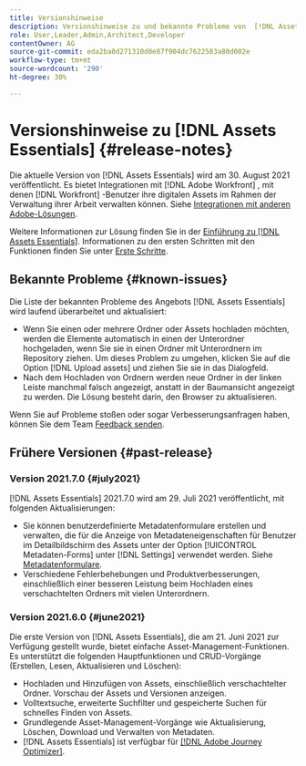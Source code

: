 ```yaml
---
title: Versionshinweise
description: Versionshinweise zu und bekannte Probleme von  [!DNL Assets Essentials]
role: User,Leader,Admin,Architect,Developer
contentOwner: AG
source-git-commit: eda2ba0d271310d0e87f904dc7622583a80d002e
workflow-type: tm+mt
source-wordcount: '290'
ht-degree: 30%

---
```



# Versionshinweise zu [!DNL Assets Essentials] {#release-notes}

Die aktuelle Version von [!DNL Assets Essentials] wird am 30. August 2021 veröffentlicht. Es bietet Integrationen mit [!DNL Adobe Workfront] , mit denen [!DNL Workfront] -Benutzer ihre digitalen Assets im Rahmen der Verwaltung ihrer Arbeit verwalten können. Siehe [Integrationen mit anderen Adobe-Lösungen](/help/integration.md).

Weitere Informationen zur Lösung finden Sie in der [Einführung zu  [!DNL Assets Essentials]](introduction.md). Informationen zu den ersten Schritten mit den Funktionen finden Sie unter [Erste Schritte](/help/get-started.md).

## Bekannte Probleme {#known-issues}

Die Liste der bekannten Probleme des Angebots [!DNL Assets Essentials] wird laufend überarbeitet und aktualisiert:

* Wenn Sie einen oder mehrere Ordner oder Assets hochladen möchten, werden die Elemente automatisch in einen der Unterordner hochgeladen, wenn Sie sie in einen Ordner mit Unterordnern im Repository ziehen. Um dieses Problem zu umgehen, klicken Sie auf die Option [!DNL Upload assets] und ziehen Sie sie in das Dialogfeld. <!-- CQ-4327753 -->
* Nach dem Hochladen von Ordnern werden neue Ordner in der linken Leiste manchmal falsch angezeigt, anstatt in der Baumansicht angezeigt zu werden. Die Lösung besteht darin, den Browser zu aktualisieren. <!-- CQ-4323534 -->

<!--
* Use assets that do not have whitespace in the file names. The replies to comments do not work for such assets.
-->

Wenn Sie auf Probleme stoßen oder sogar Verbesserungsanfragen haben, können Sie dem Team [Feedback senden](#provide-feedback).

## Frühere Versionen {#past-release}

### Version 2021.7.0 {#july2021}

[!DNL Assets Essentials] 2021.7.0 wird am 29. Juli 2021 veröffentlicht, mit folgenden Aktualisierungen:

* Sie können benutzerdefinierte Metadatenformulare erstellen und verwalten, die für die Anzeige von Metadateneigenschaften für Benutzer im Detailbildschirm des Assets unter der Option [!UICONTROL Metadaten-Forms] unter [!DNL Settings] verwendet werden. Siehe [Metadatenformulare](metadata.md#metadata-forms).
* Verschiedene Fehlerbehebungen und Produktverbesserungen, einschließlich einer besseren Leistung beim Hochladen eines verschachtelten Ordners mit vielen Unterordnern.

### Version 2021.6.0 {#june2021}

Die erste Version von [!DNL Assets Essentials], die am 21. Juni 2021 zur Verfügung gestellt wurde, bietet einfache Asset-Management-Funktionen. Es unterstützt die folgenden Hauptfunktionen und CRUD-Vorgänge (Erstellen, Lesen, Aktualisieren und Löschen):

* Hochladen und Hinzufügen von Assets, einschließlich verschachtelter Ordner. Vorschau der Assets und Versionen anzeigen.
* Volltextsuche, erweiterte Suchfilter und gespeicherte Suchen für schnelles Finden von Assets.
* Grundlegende Asset-Management-Vorgänge wie Aktualisierung, Löschen, Download und Verwalten von Metadaten.
* [!DNL Assets Essentials] ist verfügbar für  [[!DNL Adobe Journey Optimizer]](https://experienceleague.adobe.com/docs/journey-optimizer/using/create-messages/assets-essentials.html?lang=de).
